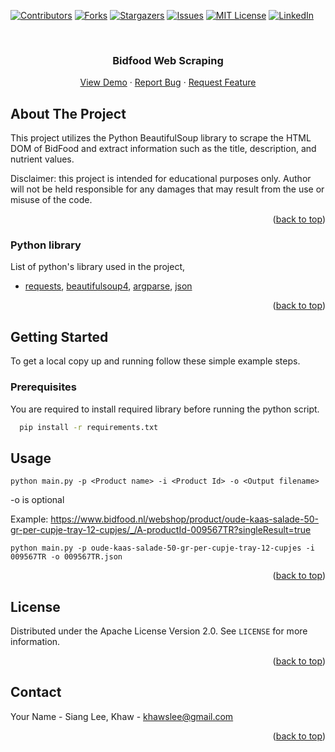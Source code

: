 <div id="top"></div>

[![Contributors][contributors-shield]][contributors-url]
[![Forks][forks-shield]][forks-url]
[![Stargazers][stars-shield]][stars-url]
[![Issues][issues-shield]][issues-url]
[![MIT License][license-shield]][license-url]
[![LinkedIn][linkedin-shield]][linkedin-url]

<!-- PROJECT LOGO -->
<br />
<div align="center">

  <h3 align="center">Bidfood Web Scraping</h3>

  <p align="center">
    <a href="https://github.com/khawslee/web-scraping-BidFood">View Demo</a>
    ·
    <a href="https://github.com/khawslee/web-scraping-BidFood/issues">Report Bug</a>
    ·
    <a href="https://github.com/khawslee/web-scraping-BidFood/issues">Request Feature</a>
  </p>
</div>

<!-- ABOUT THE PROJECT -->
## About The Project

This project utilizes the Python BeautifulSoup library to scrape the HTML DOM of BidFood and extract information such as the title, description, and nutrient values. 

Disclaimer: this project is intended for educational purposes only. Author will not be held responsible for any damages that may result from the use or misuse of the code.

<p align="right">(<a href="#top">back to top</a>)</p>

### Python library

List of python's library used in the project,

* [requests](https://pypi.org/project/requests/), [beautifulsoup4](https://pypi.org/project/beautifulsoup4/), [argparse](https://docs.python.org/3/library/argparse.html), [json](https://docs.python.org/3/library/json.html)

<p align="right">(<a href="#top">back to top</a>)</p>



<!-- GETTING STARTED -->
## Getting Started

To get a local copy up and running follow these simple example steps.


### Prerequisites

You are required to install required library before running the python script.

```sh
  pip install -r requirements.txt
```

## Usage

```properties
python main.py -p <Product name> -i <Product Id> -o <Output filename>
```
-o is optional

Example:
https://www.bidfood.nl/webshop/product/oude-kaas-salade-50-gr-per-cupje-tray-12-cupjes/_/A-productId-009567TR?singleResult=true

```properties
python main.py -p oude-kaas-salade-50-gr-per-cupje-tray-12-cupjes -i 009567TR -o 009567TR.json
```

<p align="right">(<a href="#top">back to top</a>)</p>


<!-- LICENSE -->
## License

Distributed under the Apache License Version 2.0. See `LICENSE` for more information.

<p align="right">(<a href="#top">back to top</a>)</p>

<!-- CONTACT -->
## Contact

Your Name - Siang Lee, Khaw - khawslee@gmail.com

<p align="right">(<a href="#top">back to top</a>)</p>

[contributors-shield]: https://img.shields.io/github/contributors/khawslee/web-scraping-BidFood.svg?style=for-the-badge
[contributors-url]: https://github.com/khawslee/web-scraping-BidFood/graphs/contributors
[forks-shield]: https://img.shields.io/github/forks/khawslee/web-scraping-BidFood.svg?style=for-the-badge
[forks-url]: https://github.com/khawslee/web-scraping-BidFood/network/members
[stars-shield]: https://img.shields.io/github/stars/khawslee/web-scraping-BidFood.svg?style=for-the-badge
[stars-url]: https://github.com/khawslee/web-scraping-BidFood/stargazers
[issues-shield]: https://img.shields.io/github/issues/khawslee/web-scraping-BidFood.svg?style=for-the-badge
[issues-url]: https://github.com/khawslee/web-scraping-BidFood/issues
[license-shield]: https://img.shields.io/github/license/khawslee/web-scraping-BidFood.svg?style=for-the-badge
[license-url]: https://github.com/khawslee/web-scraping-BidFood/blob/master/LICENSE.txt
[linkedin-shield]: https://img.shields.io/badge/-LinkedIn-black.svg?style=for-the-badge&logo=linkedin&colorB=555
[linkedin-url]: https://linkedin.com/in/khawslee
